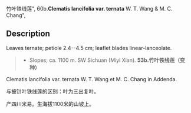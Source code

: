 竹叶铁线莲",
60b.**Clematis lancifolia var. ternata** W. T. Wang & M. C. Chang",

## Description
Leaves ternate; petiole 2.4--4.5 cm; leaflet blades linear-lanceolate.

> * Slopes; ca. 1100 m. SW Sichuan (Miyi Xian).
**53b.竹叶铁线莲（变种）**

Clematis lancifolia var. ternata W. T. Wang et M. C. Chang in Addenda.

与披针叶铁线莲的区别：叶为三出复叶。

产四川米易。生海拔1100米的山坡上。

